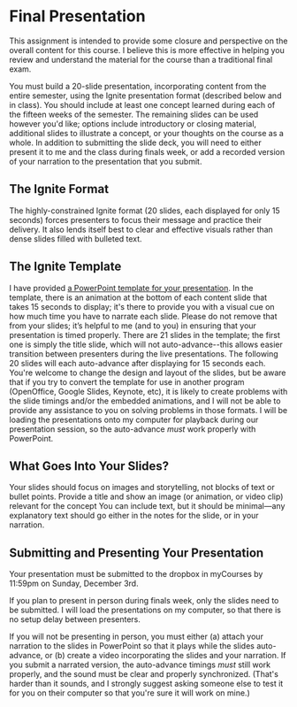 # Final Presentation

This assignment is intended to provide some closure and perspective on the overall content for this course. I believe this is more effective in helping you review and understand the material for the course than a traditional final exam. 

You must build a 20-slide presentation, incorporating content from the entire semester, using the Ignite presentation format (described below and in class). You should include at least one concept learned during each of the fifteen weeks of the semester. The remaining slides can be used however you'd like; options include introductory or closing material, additional slides to illustrate a concept, or your thoughts on the course as a whole. In addition to submitting the slide deck, you will need to either present it to me and the class during finals week, or add a recorded version of your narration to the presentation that you submit. 

## The Ignite Format
The highly-constrained Ignite format (20 slides, each displayed for only 15 seconds) forces presenters to focus their message and practice their delivery. It also lends itself best to clear and effective visuals rather than dense slides filled with bulleted text. 

## The Ignite Template
 I have provided [a PowerPoint template for your presentation](IgniteTemplate.pptx). In the template, there is an animation at the bottom of each content slide that takes 15 seconds to display; it's there to provide you with a visual cue on how much time you have to narrate each slide. Please do not remove that from your slides; it’s helpful to me (and to you) in ensuring that your presentation is timed properly. There are 21 slides in the template; the first one is simply the title slide, which will not auto-advance--this allows easier transition between presenters during the live presentations. The following 20 slides will each auto-advance after displaying for 15 seconds each.  You're welcome to change the design and layout of the slides, but be aware that if you try to convert the template for use in another program (OpenOffice, Google Slides, Keynote, etc), it is likely to create problems with the slide timings and/or the embedded animations, and I will not be able to provide any assistance to you on solving problems in those formats. I will be loading the presentations onto my computer for playback during our presentation session, so the auto-advance *must* work properly with PowerPoint.  

## What Goes Into Your Slides?
Your slides should focus on images and storytelling, not blocks of text or bullet points. Provide a title and show an image (or animation, or video clip) relevant for the concept You can include text, but it should be minimal—any explanatory text should go either in the notes for the slide, or in your narration. 

## Submitting and Presenting Your Presentation
Your presentation must be submitted to the dropbox in myCourses by 11:59pm on Sunday, December 3rd. 

If you plan to present in person during finals week, only the slides need to be submitted. I will load the presentations on my computer, so that there is no setup delay between presenters. 

If you will not be presenting in person, you must either (a) attach your narration to the slides in PowerPoint so that it plays while the slides auto-advance, or (b) create a video incorporating the slides and your narration. If you submit a narrated version, the auto-advance timings *must* still work properly, and the sound must be clear and properly synchronized. (That's harder than it sounds, and I strongly suggest asking someone else to test it for you on their computer so that you're sure it will work on mine.) 
